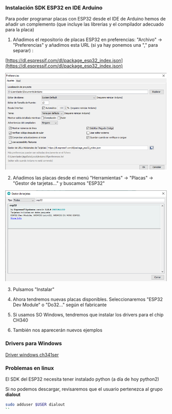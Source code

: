 ### Instalación SDK ESP32 en IDE Arduino

Para poder programar placas con ESP32 desde el IDE de Arduino hemos de añadir un complemento (que incluye las librerías y el compilador adecuado para la placa)

1. Añadimos el repositorio de placas ESP32 en preferencias: "Archivo" -> "Preferencias" y añadimos esta URL (si ya hay ponemos una "," para separar) :

[https://dl.espressif.com/dl/package_esp32_index.json](https://dl.espressif.com/dl/package_esp32_index.json)

![](./images/3.png)

2. Añadimos las placas desde el menú "Herramientas" -> "Placas" -> "Gestor de tarjetas..." y buscamos "ESP32"

![](./images/4.png)

3. Pulsamos "Instalar"

4. Ahora tendremos nuevas placas disponibles. Seleccionaremos "ESP32 Dev Module" o "Do32..." según el fabricante

5. Si usamos SO Windows, tendremos que instalar los drivers para el chip CH340

6. También nos aparecerán nuevos ejemplos

### Drivers para Windows

[Driver windows ch341ser](./ch341ser_win.zip)

### Problemas en linux


El SDK del ESP32 necesita tener instalado python (a día de hoy python2)

Si no podemos descargar, revisaremos que el usuario pertenezca al grupo **dialout**

```sh
sudo adduser $USER dialout
`` 


